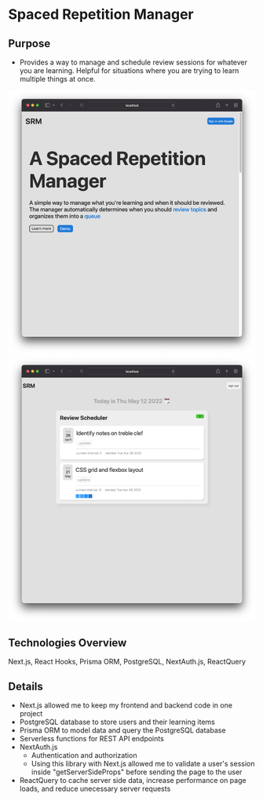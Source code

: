 # Spaced Repetition Manager

## Purpose
- Provides a way to manage and schedule review sessions for whatever you are learning. Helpful for situations where you are trying to learn multiple things at once.

![ezcv logo](https://raw.githubusercontent.com/ocTrung/spaced-repetition-mgr/main/public/screenshots/srm-login.png)
![ezcv logo](https://raw.githubusercontent.com/ocTrung/spaced-repetition-mgr/main/public/screenshots/srm-home.png)

## Technologies Overview
Next.js, React Hooks, Prisma ORM, PostgreSQL, NextAuth.js, ReactQuery

## Details
- Next.js allowed me to keep my frontend and backend code in one project
- PostgreSQL database to store users and their learning items  
- Prisma ORM to model data and query the PostgreSQL database
- Serverless functions for REST API endpoints
- NextAuth.js 
  - Authentication and authorization
  - Using this library with Next.js allowed me to validate a user's session inside "getServerSideProps" before sending the page to the user
- ReactQuery to cache server side data, increase performance on page loads, and reduce unecessary server requests